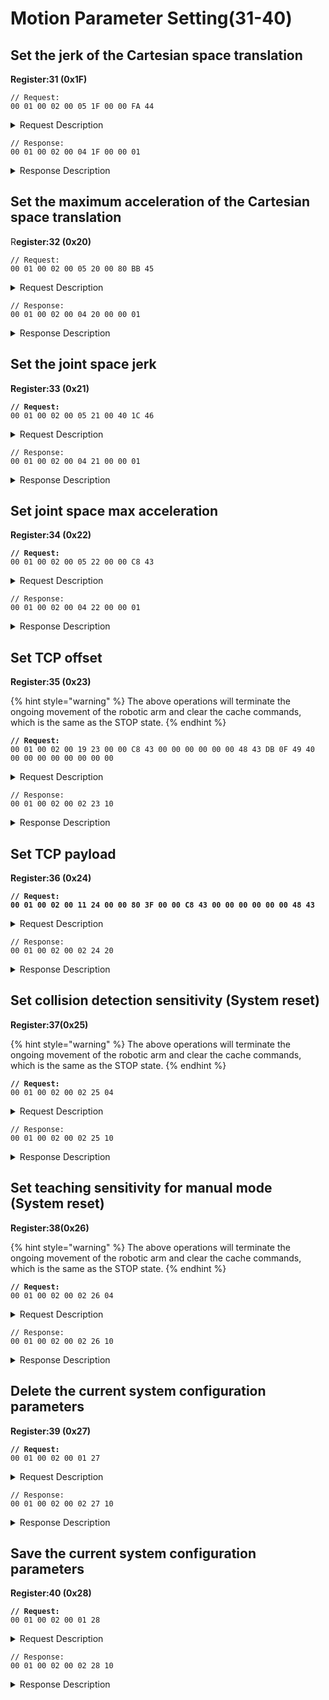 # Motion Parameter Setting(31-40)

## Set the jerk of the Cartesian space translation

**Register:31 (0x1F)**

```
// Request:
00 01 00 02 00 05 1F 00 00 FA 44 
```

<details>

<summary>Request Description</summary>

```
//00 01    U16, Transaction ID
//00 02    U16, Protocol Identifier
//00 05    U16, Length 
//1F       U8, Register
//00 00 FA 44       fp32, Jerk=2000 mm/s3 
```

</details>

```
// Response:
00 01 00 02 00 04 1F 00 00 01  
```

<details>

<summary>Response Description</summary>

```
//00 01    U16, Transaction ID
//00 02    U16, Protocol Identifier
//00 04    U16, Length 
//1F       U8, Register
//00       U8, State
//00 01    U16, The number of commands in the buffer
```

</details>

## Set the maximum acceleration of the Cartesian space translation

R**egister:32 (0x20)**

```
// Request:
00 01 00 02 00 05 20 00 80 BB 45 
```

<details>

<summary>Request Description</summary>

```
//00 01    U16, Transaction ID
//00 02    U16, Protocol Identifier
//00 05    U16, Length 
//20       U8, Register
//00 80 BB 45       fp32, Maximum acceleration=6000mm/s2
```

</details>

```
// Response:
00 01 00 02 00 04 20 00 00 01  
```

<details>

<summary>Response Description</summary>

```
//00 01    U16, Transaction ID
//00 02    U16, Protocol Identifier
//00 04    U16, Length 
//20       U8, Register
//00       U8, State
//00 01    u16, The number of commands in the buffer
```

</details>

## Set the joint space jerk

**Register:33 (0x21)**

<pre><code><strong>// Request:
</strong>00 01 00 02 00 05 21 00 40 1C 46 
</code></pre>

<details>

<summary>Request Description</summary>

```
//00 01    U16, Transaction ID
//00 02    U16, Protocol Identifier
//00 05    U16, Length 
//21       U8, Register
//00 40 1C 46       fp32, Jerk=10000rad/s3
```

</details>

```
// Response:
00 01 00 02 00 04 21 00 00 01  
```

<details>

<summary>Response Description</summary>

```
//00 01    U16, Transaction ID
//00 02    U16, Protocol Identifier
//00 04    U16, Length 
//21       U8, Register
//00       U8, State
//00 01    u16, The number of commands in the buffer
```

</details>

## Set joint space max acceleration

**Register:34 (0x22)**

<pre><code><strong>// Request:
</strong>00 01 00 02 00 05 22 00 00 C8 43
</code></pre>

<details>

<summary>Request Description</summary>

```
//00 01    U16, Transaction ID
//00 02    U16, Protocol Identifier
//00 05    U16, Length 
//22       U8, Register
//00 00 C8 43       fp32, Jerk=10000rad/s3
```

</details>

```
// Response:
00 01 00 02 00 04 22 00 00 01  
```

<details>

<summary>Response Description</summary>

```
//00 01    U16, Transaction ID
//00 02    U16, Protocol Identifier
//00 04    U16, Length 
//22       U8, Register
//00       U8, State
//00 01    u16, The number of commands in the buffer
```

</details>

## Set TCP offset

**Register:35 (0x23)**

{% hint style="warning" %}
The above operations will terminate the ongoing movement of the robotic arm and clear the cache commands, which is the same as the STOP state.
{% endhint %}

<pre data-overflow="wrap"><code><strong>// Request:
</strong>00 01 00 02 00 19 23 00 00 C8 43 00 00 00 00 00 00 48 43 DB 0F 49 40 00 00 00 00 00 00 00 00 
</code></pre>

<details>

<summary>Request Description</summary>

```
//00 01    U16, Transaction ID
//00 02    U16, Protocol Identifier
//00 19    U16, Length 
//23       U8, Register
//00 00 C8 43	FP32, x=400mm
//00 00 00 00	FP32, y=0mm
//00 00 48 43	FP32, z=200mm
//DB 0F 49 40	FP32, roll=π
//00 00 00 00	FP32, pitch=0
//00 00 00 00	FP32, yaw=0
```

</details>

```
// Response:
00 01 00 02 00 02 23 10 
```

<details>

<summary>Response Description</summary>

```
//00 01    U16, Transaction ID
//00 02    U16, Protocol Identifier
//00 02    U16, Length 
//23       U8, Register
//10       U8, State
```

</details>

## Set TCP payload

**Register:36 (0x24)**

<pre data-overflow="wrap"><code><strong>// Request:
</strong><strong>00 01 00 02 00 11 24 00 00 80 3F 00 00 C8 43 00 00 00 00 00 00 48 43 
</strong></code></pre>

<details>

<summary>Request Description</summary>

```
//00 01    U16, Transaction ID
//00 02    U16, Protocol Identifier
//00 11    U16, Length 
//24       U8, Register
//00 00 80 3F	FP32, Payload=1kg
//00 00 C8 43	FP32, Payload center of mass X=400mm
//00 00 00 00	FP32, Payload center of mass Y=0
//00 00 48 43	FP32, Payload center of mass Z=200mm
```

</details>

```
// Response:
00 01 00 02 00 02 24 20
```

<details>

<summary>Response Description</summary>

```
//00 01    U16, Transaction ID
//00 02    U16, Protocol Identifier
//00 02    U16, Length 
//24       U8, Register
//20       U8, State
```

</details>

## Set collision detection sensitivity (System reset)

**Register:37(0x25)**

{% hint style="warning" %}
The above operations will terminate the ongoing movement of the robotic arm and clear the cache commands, which is the same as the STOP state.
{% endhint %}

<pre><code><strong>// Request:
</strong>00 01 00 02 00 02 25 04 
</code></pre>

<details>

<summary>Request Description</summary>

```
//00 01    U16, Transaction ID
//00 02    U16, Protocol Identifier
//00 02    U16, Length 
//25       U8, Register
//04       U8, Detect sensitivity=4
```

</details>

```
// Response:
00 01 00 02 00 02 25 10
```

<details>

<summary>Response Description</summary>

```
//00 01    U16, Transaction ID
//00 02    U16, Protocol Identifier
//00 02    U16, Length 
//25       U8, Register
//10       U8, State
```

</details>

## Set teaching sensitivity for manual mode (System reset)

**Register:38(0x26)**

{% hint style="warning" %}
The above operations will terminate the ongoing movement of the robotic arm and clear the cache commands, which is the same as the STOP state.
{% endhint %}

<pre><code><strong>// Request:
</strong>00 01 00 02 00 02 26 04 
</code></pre>

<details>

<summary>Request Description</summary>

```
//00 01    U16, Transaction ID
//00 02    U16, Protocol Identifier
//00 02    U16, Length 
//26       U8, Register
//04       U8, Teach sensitivity=4
```

</details>

```
// Response:
00 01 00 02 00 02 26 10
```

<details>

<summary>Response Description</summary>

```
//00 01    U16, Transaction ID
//00 02    U16, Protocol Identifier
//00 02    U16, Length 
//26       U8, Register
//10       U8, State
```

</details>

## Delete the current system configuration parameters

**Register:39 (0x27)**

<pre><code><strong>// Request:
</strong>00 01 00 02 00 01 27 
</code></pre>

<details>

<summary>Request Description</summary>

```
//00 01    U16, Transaction ID
//00 02    U16, Protocol Identifier
//00 01    U16, Length 
//27       U8, Register
```

</details>

```
// Response:
00 01 00 02 00 02 27 10
```

<details>

<summary>Response Description</summary>

```
//00 01    U16, Transaction ID
//00 02    U16, Protocol Identifier
//00 02    U16, Length 
//27       U8, Register
//10       U8, State
```

</details>

## Save the current system configuration parameters

**Register:40 (0x28)**

<pre><code><strong>// Request:
</strong>00 01 00 02 00 01 28 
</code></pre>

<details>

<summary>Request Description</summary>

```
//00 01    U16, Transaction ID
//00 02    U16, Protocol Identifier
//00 01    U16, Length 
//28       U8, Register
```

</details>

```
// Response:
00 01 00 02 00 02 28 10
```

<details>

<summary>Response Description</summary>

```
//00 01    U16, Transaction ID
//00 02    U16, Protocol Identifier
//00 02    U16, Length 
//28       U8, Register
//10       U8, State
```

</details>
